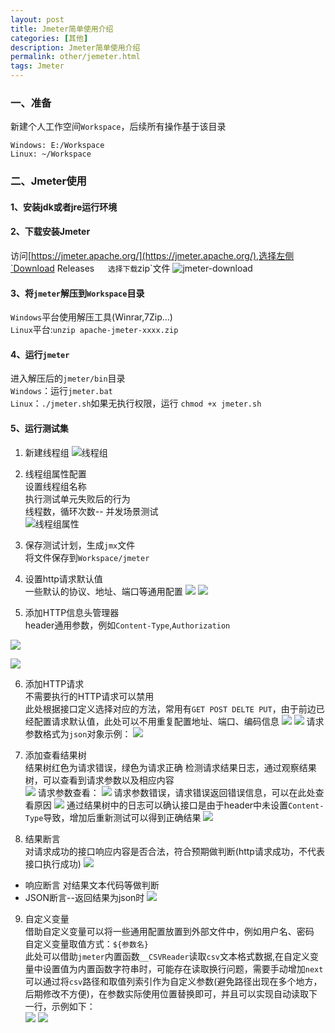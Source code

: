 ```yaml
---
layout: post
title: Jmeter简单使用介绍
categories: [其他]
description: Jmeter简单使用介绍
permalink: other/jemeter.html
tags: Jmeter
---
```


### 一、准备
新建个人工作空间`Workspace`，后续所有操作基于该目录  
```
Windows: E:/Workspace
Linux: ~/Workspace
```

### 二、Jmeter使用
#### 1、安装jdk或者jre运行环境

#### 2、下载安装Jmeter
访问[https://jmeter.apache.org/](https://jmeter.apache.org/),选择左侧`Download Releases`  
选择下载`zip`文件
![jmeter-download](/images/jmeter/jmeter-download.png)

#### 3、将`jmeter`解压到`Workspace`目录
`Windows`平台使用解压工具(Winrar,7Zip...)  
`Linux`平台:`unzip apache-jmeter-xxxx.zip`

#### 4、运行`jmeter`
进入解压后的`jmeter/bin`目录  
`Windows`：运行`jmeter.bat`  
`Linux`：`./jmeter.sh`如果无执行权限，运行 `chmod +x jmeter.sh`

#### 5、运行测试集
1) 新建线程组
![线程组](/images/jmeter/thread-group.png)
2) 线程组属性配置  
设置线程组名称  
执行测试单元失败后的行为  
线程数，循环次数-- 并发场景测试  
![线程组属性](/images/jmeter/thread-group-setting.png)

3) 保存测试计划，生成`jmx`文件  
将文件保存到`Workspace/jmeter`  

4) 设置http请求默认值   
一些默认的协议、地址、端口等通用配置
![](/images/jmeter/request-default.png)
![](/images/jmeter/request-default-value.png)
5) 添加HTTP信息头管理器  
header通用参数，例如`Content-Type`,`Authorization`

![](/images/jmeter/header-add.png)

![](/images/jmeter/header.png)


6) 添加HTTP请求  
不需要执行的HTTP请求可以禁用  
此处根据接口定义选择对应的方法，常用有`GET POST DELTE PUT`，由于前边已经配置请求默认值，此处可以不用重复配置地址、端口、编码信息
![](/images/jmeter/http-request.png)
![](/images/jmeter/get.png)
请求参数格式为`json`对象示例：
![](/images/jmeter/add.png)

7) 添加查看结果树  
结果树红色为请求错误，绿色为请求正确
检测请求结果日志，通过观察结果树，可以查看到请求参数以及相应内容  
![](/images/jmeter/request-result.png)
请求参数查看：
![](/images/jmeter/result-request.png)
请求参数错误，请求错误返回错误信息，可以在此处查看原因 
![](/images/jmeter/result-response-error.png)
通过结果树中的日志可以确认接口是由于header中未设置`Content-Type`导致，增加后重新测试可以得到正确结果
![](/images/jmeter/request-response-success.png)
8) 结果断言  
对请求成功的接口响应内容是否合法，符合预期做判断(http请求成功，不代表接口执行成功)
![](/images/jmeter/assert.png)
* 响应断言 对结果文本代码等做判断  
* JSON断言--返回结果为json时
![](/images/jmeter/json-assert.png)

9) 自定义变量  
借助自定义变量可以将一些通用配置放置到外部文件中，例如用户名、密码  
自定义变量取值方式：`${参数名}`  
此处可以借助`jmeter`内置函数`__CSVReader`读取`csv`文本格式数据,在自定义变量中设置值为内置函数字符串时，可能存在读取换行问题，需要手动增加`next`  
可以通过将`csv`路径和取值列索引作为自定义参数(避免路径出现在多个地方，后期修改不方便)，在参数实际使用位置替换即可，并且可以实现自动读取下一行，示例如下：  
![](/images/jmeter/custom_params.png)
![](/images/jmeter/csvreader.png)  




